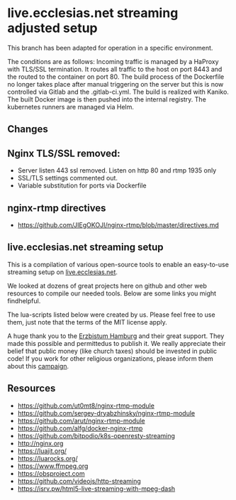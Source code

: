 # live.ecclesias.net streaming adjusted setup
This branch has been adapted for operation in a specific environment. 

The conditions are as follows:
Incoming traffic is managed by a HaProxy with TLS/SSL termination. It routes all traffic to the host on port 8443 and the routed to the container on port 80. The build process of the Dockerfile no longer takes place after manual triggering on the server but this is now controlled via Gitlab and the .gitlab-ci.yml. The build is realized with Kaniko. The built Docker image is then pushed into the internal registry. The kubernetes runners are managed via Helm.


## Changes
## Nginx TLS/SSL removed: 
* Server listen 443 ssl removed. Listen on http 80 and rtmp 1935 only 
* SSL/TLS settings commented out.
* Variable substitution for ports via Dockerfile


## nginx-rtmp directives
* https://github.com/JIEgOKOJI/nginx-rtmp/blob/master/directives.md

## live.ecclesias.net streaming setup

This is a compilation of various open-source tools to enable an easy-to-use streaming setup on [live.ecclesias.net](https://live.ecclesias.net).

We looked at dozens of great projects here on github and other web resources to compile our needed tools. Below are some links you might findhelpful.

The lua-scripts listed below were created by us. Please feel free to use them, just note that the terms of the MIT license apply.

A huge thank you to the [Erzbistum Hamburg](https://www.erzbistum-hamburg.de/) and their great support. They made this possible and permittedus to publish it. We really appreciate their belief that public money (like church taxes) should be invested in public code! If you work for other religious organizations, please inform them about this [campaign](https://publiccode.eu/de/).

## Resources
* https://github.com/ut0mt8/nginx-rtmp-module
* https://github.com/sergey-dryabzhinsky/nginx-rtmp-module
* https://github.com/arut/nginx-rtmp-module
* https://github.com/alfg/docker-nginx-rtmp
* https://github.com/bitpodio/k8s-openresty-streaming
* http://nginx.org
* https://luajit.org/
* https://luarocks.org/
* https://www.ffmpeg.org
* https://obsproject.com
* https://github.com/videojs/http-streaming
* https://isrv.pw/html5-live-streaming-with-mpeg-dash


